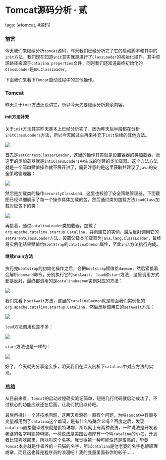 # Tomcat源码分析 · 贰

tags: [#tomcat, #源码]

### 前言

今天我们来继续分析`tomcat`源码，昨天我们已经分析完了它的启动脚本和其中的`init`方法，我们现在知道`init`其实就是进行了`ClassLoader`的初始化操作，其中资源路径来源于`catalina.properties`文件，同时我们还知道最终初始化的`ClassLoader`是`URLClassLoader`。

下面我们来看下`Tomcat`启动过程中的其他操作。

### Tomcat

昨天关于`init`方法还没讲完，所以今天先要继续分析剩余内容。

#### init方法补充

关于`init`方法其实昨天基本上已经分析完了，因为昨天后半段都在分析`initClassLooders`方法，所以今天回过头再来补充下`init`后续的其他方法。

![](https://syske-pic-bed.oss-cn-hangzhou.aliyuncs.com/imgs/images/20210928130435.png)

首先是`setContextClasserLoader`，这里的操作其实就是设置容器的类加载器，而这里的类加载器就是`intiClassLoaders`中生成的创建的类加载器。这个方法方法就是一个简单赋值操作就不展开讲了，需要注意的是这里获取并建议了`java`的安全策略管理器：

![](https://syske-pic-bed.oss-cn-hangzhou.aliyuncs.com/imgs/images/20210928132924.png)

然后是加载类的操作`securityClassLoad`，这里也校验了安全策略管理器，下面截图已经详细展示了每一个操作具体加载的包，然后通过类的加载方法`loadClass`加载对应包下的类：

![](https://syske-pic-bed.oss-cn-hangzhou.aliyuncs.com/imgs/images/20210928132738.png)

再接着，通过`catalinaLoader`类加载器，加载了`org.apache.catalina.startup.Catalina`，并创建它的实例，最后反射调用它的`setParentClassLoader`方法，设置父级类加载器为`java.lang.ClassLoader`，最终将实例化结果赋值给`BootStrap`的`catalinaDaemon`属性，至此`init`方法执行完成。

#### 继续main方法

执行完`bootstrap`的初始化操作之后，会把`bootstrap`赋值给`daemon`，然后紧接着会解析`command`命令，分别执行它的`setAwait`、 `load`和`start`方法，这里调用方式都是反射，最终都调用的是`catalinaDaemon`实例对应的方法：

![](https://syske-pic-bed.oss-cn-hangzhou.aliyuncs.com/imgs/blog/20210928225134.png)

我们先看下`setAwait`方法，这里的`catalinaDaemon`就是前面我们实例化的`org.apache.catalina.startup.Catalina`，然后反射调用它的`setAwait`方法：

![](https://syske-pic-bed.oss-cn-hangzhou.aliyuncs.com/imgs/blog/20210928225630.png)

`load`方法调用也差不多：

![](https://syske-pic-bed.oss-cn-hangzhou.aliyuncs.com/imgs/blog/20210928225842.png)

`start`方法也是一样的：

![](https://syske-pic-bed.oss-cn-hangzhou.aliyuncs.com/imgs/blog/20210928225915.png)

好了，今天就先分享这么多，明天我们在深入剖析下`catalina`中对应方法的实现。



### 总结

从目前来看，`Tomcat`的启动过程确实笔记简单，短短几行代码就启动成功了，不过核心的功能应该还在后面，让我们拭目以待吧。

最后再探讨一个非技术问题，这两天看源码一直有个问题，为啥`Tomcat`中有很多变量都用到了`catalina`这个单词，是有什么特殊含义吗？百度之后，发现`catalina`直接翻译过来就是凯特琳娜，所以网上有两种说法，一种说法是开发者老婆的名字叫凯特琳娜，一种说法是美国西海岸有一个叫`catalina`的小岛，开发者比较喜欢那里，所以叫这个名字。我觉得第一种可能性还是蛮高的，毕竟`Tomcat`本身就是作者养的一只猫的名字，所以`catalina`是他老婆的名字也很顺理成章，而且这也算是程序员的浪漫吧！我的变量里面有你的影子……


